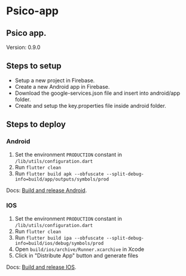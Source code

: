 # Psico-app

## Psico app.

Version: 0.9.0

## Steps to setup
* Setup a new project in Firebase.
* Create a new Android app in Firebase.
* Download the google-services.json file and insert into android/app folder.
* Create and setup the key.properties file inside android folder.

## Steps to deploy

### Android
1. Set the environment `PRODUCTION` constant in `/lib/utils/configuration.dart`
2. Run `flutter clean`
3. Run `flutter build apk --obfuscate --split-debug-info=build/app/outputs/symbols/prod`

Docs: [Build and release Android](https://flutter.dev/docs/deployment/android).

### IOS
1. Set the environment `PRODUCTION` constant in `/lib/utils/configuration.dart`
2. Run `flutter clean`
3. Run `flutter build ipa --obfuscate --split-debug-info=build/ios/debug/symbols/prod`
4. Open `build/ios/archive/Runner.xcarchive` in Xcode
5. Click in "Distribute App" button and generate files

Docs: [Build and release IOS](https://flutter.dev/docs/deployment/ios).
